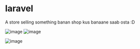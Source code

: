 # laravel

A store selling something
banan shop kus banaane saab osta :D


![image](https://user-images.githubusercontent.com/93116819/199419984-4c447c5e-9125-4407-894c-8ff2341800c6.png)
![image](https://user-images.githubusercontent.com/93116819/199420001-a1c3c855-a461-4e1e-a9fb-e4aedee7cb47.png)

![image](https://user-images.githubusercontent.com/93116819/199419728-d582c1d7-c744-4a57-9cff-8c69464995fa.png)
